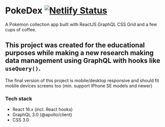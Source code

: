 # PokeDex [![Netlify Status](https://api.netlify.com/api/v1/badges/48343b57-99fd-4006-8e4a-573097f8a684/deploy-status)](https://app.netlify.com/sites/pokedexgraph/deploys)
A Pokemon collection app built with ReactJS GraphQL CSS Grid and a few cups of coffee.

## This project was created for the educational purposes while making a new research making data management using GraphQL with hooks like `useQuery()`.
The final version of this project is mobile/desktop responsive and should fit mobile devices screens too (min. support IPhone SE models and newer)

### Tech stack
 - React 16.x (incl. React hooks)
 - GraphQL 3.0 (@apollo/client)
 - CSS 3.0 
